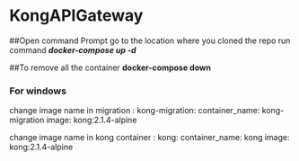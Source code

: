 # KongAPIGateway

##Open command Prompt 
go to the location where you cloned the repo
run command **_docker-compose up -d_**


##To remove all the container 
**docker-compose down**


### For windows 

change image name in migration :
kong-migration:
    container_name: kong-migration
    image: kong:2.1.4-alpine


change image name in kong container :
kong:
    container_name: kong
    image: kong:2.1.4-alpine



